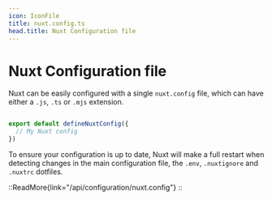 ```yaml
---
icon: IconFile
title: nuxt.config.ts
head.title: Nuxt Configuration file
---
```


# Nuxt Configuration file

Nuxt can be easily configured with a single `nuxt.config` file, which can have either a `.js`, `.ts` or `.mjs` extension.

```ts

export default defineNuxtConfig({
  // My Nuxt config
})
```

To ensure your configuration is up to date, Nuxt will make a full restart when detecting changes in the main configuration file, the `.env`, `.nuxtignore` and `.nuxtrc` dotfiles.

::ReadMore{link="/api/configuration/nuxt.config"}
::
